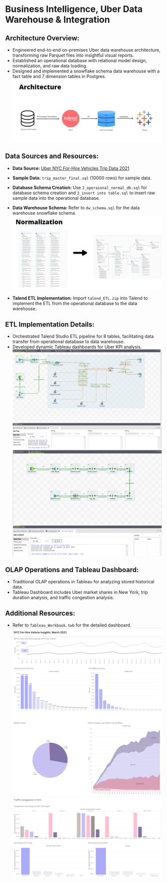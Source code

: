 # Business Intelligence, Uber Data Warehouse & Integration

## Architecture Overview:
- Engineered end-to-end on-premises Uber data warehouse architecture, transforming raw Parquet files into insightful visual reports.
- Established an operational database with relational model design, normalization, and raw data loading.
- Designed and implemented a snowflake schema data warehouse with a fact table and 7 dimension tables in Postgres.
![Image Description](https://github.com/Johnlee19990908/BIE_Uber_data_warehouse/blob/main/readme_image/1.png)

## Data Sources and Resources:
- **Data Source:** [Uber NYC For-Hire Vehicles Trip Data 2021](https://www.kaggle.com/datasets/shuhengmo/uber-nyc-forhire-vehicles-trip-data-2021)
- **Sample Data:** `trip_master_final.sql` (10000 rows) for sample data.
- **Database Schema Creation:** Use `2_operaional_normal_db.sql` for database schema creation and `3_insert into table.sql` to insert raw sample data into the operational database.
- **Data Warehouse Schema:** Refer to `dw_schema.sql` for the data warehouse snowflake schema.
![Image Description](https://github.com/Johnlee19990908/BIE_Uber_data_warehouse/blob/main/readme_image/2.png)

- **Talend ETL Implementation:** Import `talend_ETL.zip` into Talend to implement the ETL from the operational database to the data warehouse.

## ETL Implementation Details:
- Orchestrated Talend Studio ETL pipeline for 8 tables, facilitating data transfer from operational database to data warehouse.
- Developed dynamic Tableau dashboards for Uber KPI analysis.
![Image Description](https://github.com/Johnlee19990908/BIE_Uber_data_warehouse/blob/main/readme_image/3.png)
![Image Description](https://github.com/Johnlee19990908/BIE_Uber_data_warehouse/blob/main/readme_image/4.png)

## OLAP Operations and Tableau Dashboard:
- Traditional OLAP operations in Tableau for analyzing stored historical data.
- Tableau Dashboard includes Uber market shares in New York, trip duration analysis, and traffic congestion analysis.

## Additional Resources:
- Refer to `Tableau_Workbook.twb` for the detailed dashboard.
![Image Description](https://github.com/Johnlee19990908/BIE_Uber_data_warehouse/blob/main/readme_image/5.png)
![Image Description](https://github.com/Johnlee19990908/BIE_Uber_data_warehouse/blob/main/readme_image/6.png)
![Image Description](https://github.com/Johnlee19990908/BIE_Uber_data_warehouse/blob/main/readme_image/7.png)
